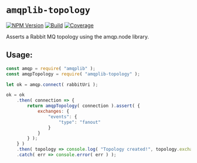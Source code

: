# `amqplib-topology`

[![NPM Version][npm-image]][npm-url]
[![Build][ci-image]][ci-url]
[![Coverage][coverage-image]][coverage-url]

Asserts a Rabbit MQ topology using the amqp.node library.

## Usage:

```js
const amqp = require( "amqplib" );
const amqpTopology = require( "amqplib-topology" );

let ok = amqp.connect( rabbitUri );

ok = ok
	.then( connection => {
		return amqpTopology( connection ).assert( {
			exchanges: {
				"events": {
					"type": "fanout"
				}
			}
		} );
	} )
	.then( topology => console.log( "Topology created!", topology.exchanges.events ) )
	.catch( err => console.error( err ) );
```

[npm-image]: https://badge.fury.io/js/amqplib-topology.svg
[npm-url]: https://npmjs.org/package/amqplib-topology
[ci-image]: https://travis-ci.org/Bunk/amqplib-topology.svg?branch=master
[ci-url]: https://travis-ci.org/Bunk/amqplib-topology
[coverage-image]: https://coveralls.io/repos/github/Bunk/amqplib-topology/badge.svg
[coverage-url]: https://coveralls.io/github/Bunk/amqplib-topology
